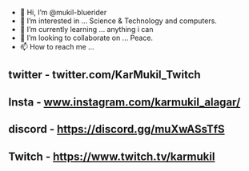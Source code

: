 - 👋 Hi, I’m @mukil-bluerider
- 👀 I’m interested in ... Science & Technology and computers.
- 🌱 I’m currently learning ... anything i can
- 💞️ I’m looking to collaborate on ... Peace.
- 📫 How to reach me ... 

twitter - twitter.com/KarMukil_Twitch
- 

Insta - www.instagram.com/karmukil_alagar/
- 

discord - https://discord.gg/muXwASsTfS
- 

Twitch - https://www.twitch.tv/karmukil
- 

<!---
mukil-bluerider/mukil-bluerider is a ✨ special ✨ repository because its `README.md` (this file) appears on your GitHub profile.
You can click the Preview link to take a look at your changes.
--->
